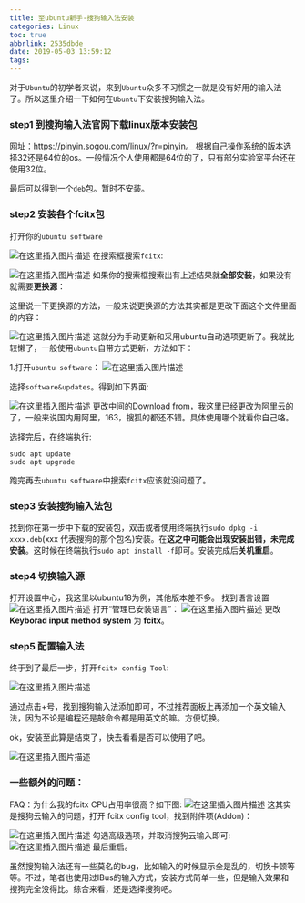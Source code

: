 ```yaml
---
title: 至ubuntu新手-搜狗输入法安装
categories: Linux
toc: true
abbrlink: 2535dbde
date: 2019-05-03 13:59:12
tags:
---
```



对于`Ubuntu`的初学者来说，来到`Ubuntu`众多不习惯之一就是没有好用的输入法了。所以这里介绍一下如何在`Ubuntu`下安装搜狗输入法。

### step1 到搜狗输入法官网下载linux版本安装包

网址：https://pinyin.sogou.com/linux/?r=pinyin。
根据自己操作系统的版本选择32还是64位的os。一般情况个人使用都是64位的了，只有部分实验室平台还在使用32位。

最后可以得到一个`deb`包。暂时不安装。
<!-- more -->
### step2 安装各个fcitx包

打开你的`ubuntu software`

![在这里插入图片描述](https://pic.superbed.cn/item/5cfbaea9451253d178d964c7.png)
在搜索框搜索`fcitx`:

![在这里插入图片描述](https://pic1.superbed.cn/item/5cfbaeab451253d178d96512.png)
如果你的搜索框搜索出有上述结果就**全部安装**，如果没有就需要**更换源**：

这里说一下更换源的方法，一般来说更换源的方法其实都是更改下面这个文件里面的内容：

![在这里插入图片描述](https://pic.superbed.cn/item/5cfbaeac451253d178d9654c.png)
这就分为手动更新和采用ubuntu自动选项更新了。我就比较懒了，一般使用`ubuntu`自带方式更新，方法如下：

1.打开`ubuntu software`：
![在这里插入图片描述](https://pic.superbed.cn/item/5cfbaeae451253d178d96586.png)

选择`software&updates`。得到如下界面:

![在这里插入图片描述](https://pic1.superbed.cn/item/5cfbaeb5451253d178d96651.png)
更改中间的Download from，我这里已经更改为阿里云的了，一般来说国内用阿里，163，搜狐的都还不错。具体使用哪个就看你自己咯。

选择完后，在终端执行:

```
sudo apt update
sudo apt upgrade
```

跑完再去`ubuntu software`中搜索`fcitx`应该就没问题了。

### step3 安装搜狗输入法包

找到你在第一步中下载的安装包，双击或者使用终端执行`sudo dpkg -i xxxx.deb`(xxx 代表搜狗的那个包名)安装。在**这之中可能会出现安装出错，未完成安装**。这时候在终端执行`sudo apt install -f`即可。安装完成后**关机重启**。

### step4 切换输入源
打开设置中心，我这里以ubuntu18为例，其他版本差不多。
找到语言设置
![在这里插入图片描述](https://pic.superbed.cn/item/5cfbaeb6451253d178d96683.png)
打开“管理已安装语言”：
![在这里插入图片描述](https://pic3.superbed.cn/item/5cfbaeb8451253d178d966b9.png)
更改**Keyborad input method system** 为 **fcitx**。

### step5 配置输入法

终于到了最后一步，打开`fcitx config Tool`:

![在这里插入图片描述](https://pic.superbed.cn/item/5cfbb467451253d178d9aeba.png)

通过点击+号，找到搜狗输入法添加即可，不过推荐面板上再添加一个英文输入法，因为不论是编程还是敲命令都是用英文的嘛。方便切换。

ok，安装至此算是结束了，快去看看是否可以使用了吧。

![在这里插入图片描述](https://pic.superbed.cn/item/5cfbb469451253d178d9aef6.png)

### 一些额外的问题：
FAQ：为什么我的fcitx CPU占用率很高？如下图:
![在这里插入图片描述](https://pic.superbed.cn/item/5cfbb46b451253d178d9af40.png)
这其实是搜狗云输入的问题，打开 fcitx config tool，找到附件项(Addon)：

![在这里插入图片描述](https://pic.superbed.cn/item/5cfbb46c451253d178d9af75.png)
勾选高级选项，并取消搜狗云输入即可:
![在这里插入图片描述](https://pic.superbed.cn/item/5cfbb46e451253d178d9afa9.png)
最后重启。

虽然搜狗输入法还有一些莫名的bug，比如输入的时候显示全是乱的，切换卡顿等等。不过，笔者也使用过IBus的输入方式，安装方式简单一些，但是输入效果和搜狗完全没得比。综合来看，还是选择搜狗吧。


